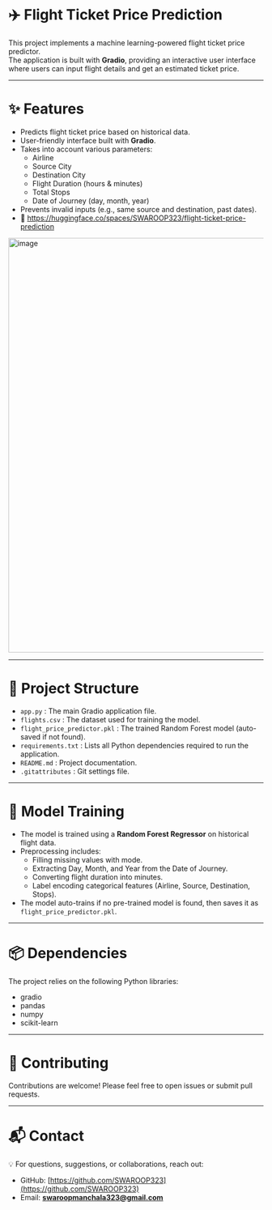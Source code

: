 # ✈️ Flight Ticket Price Prediction  

This project implements a machine learning-powered flight ticket price predictor.  
The application is built with **Gradio**, providing an interactive user interface where users can input flight details and get an estimated ticket price.  

---

# ✨ Features  

- Predicts flight ticket price based on historical data.  
- User-friendly interface built with **Gradio**.  
- Takes into account various parameters:  
  - Airline  
  - Source City  
  - Destination City  
  - Flight Duration (hours & minutes)  
  - Total Stops  
  - Date of Journey (day, month, year)  
- Prevents invalid inputs (e.g., same source and destination, past dates).
- 🔗 https://huggingface.co/spaces/SWAROOP323/flight-ticket-price-prediction
<img width="1669" height="819" alt="image" src="https://github.com/user-attachments/assets/54fd46fe-5af1-4e34-907d-ac7a17f22217" />


---

# 📂 Project Structure  

- `app.py` : The main Gradio application file.  
- `flights.csv` : The dataset used for training the model.  
- `flight_price_predictor.pkl` : The trained Random Forest model (auto-saved if not found).  
- `requirements.txt` : Lists all Python dependencies required to run the application.  
- `README.md` : Project documentation.  
- `.gitattributes` : Git settings file.  

---

# 🧠 Model Training  

- The model is trained using a **Random Forest Regressor** on historical flight data.  
- Preprocessing includes:  
  - Filling missing values with mode.  
  - Extracting Day, Month, and Year from the Date of Journey.  
  - Converting flight duration into minutes.  
  - Label encoding categorical features (Airline, Source, Destination, Stops).  
- The model auto-trains if no pre-trained model is found, then saves it as `flight_price_predictor.pkl`.  

---

# 📦 Dependencies  

The project relies on the following Python libraries:  

- gradio  
- pandas  
- numpy  
- scikit-learn  

---

# 🤝 Contributing  

Contributions are welcome! Please feel free to open issues or submit pull requests.  

---

# **📬 Contact**  

💡 For questions, suggestions, or collaborations, reach out:  

- GitHub: [https://github.com/SWAROOP323](https://github.com/SWAROOP323)  
- Email: **swaroopmanchala323@gmail.com**  
